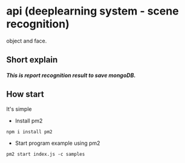 # api (deeplearning system - scene recognition)
object and face.

## Short explain
##### This is report recognition result to save mongoDB.


## How start
It's simple

- Install pm2
```
npm i install pm2
```
- Start program example using pm2
```
pm2 start index.js -c samples
```
